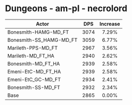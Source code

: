 # Dungeons - am-pl - necrolord
| Actor | DPS | Increase |
|---|:---:|:---:|
|Bonesmith-HAMG-MD_FT|3074|7.29%|
|Bonesmith-SS_HAMG-MD_FT|3059|6.77%|
|Marileth-PPS-MD_FT|2967|3.56%|
|Marileth-MD_FT_HA|2940|2.62%|
|Bonesmith-MD_FT_HA|2939|2.58%|
|Emeni-EtC-MD_FT_HA|2939|2.58%|
|Emeni-EtC_GC-MD_FT|2934|2.41%|
|Bonesmith-SS-MD_FT|2932|2.34%|
|Base|2865|0.00%|
